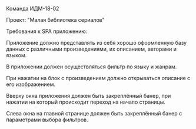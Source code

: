 Команда ИДМ-18-02

Проект: "Малая библиотека сериалов"

Требования к SPA приложению:

Приложение должно представлять из себя хорошо оформленную базу данных с различными произведениями, их описанием, авторами и языком.

В приложении должен осуществляться фильтр по языку и жанрам.

При нажатии на блок с произведением должно открываться описание с его изображением.

Вверху окна приложения должен быть закреплённый банер, при нажатии на который происходит переход на начало страницы.

Слева окна на главной странице должен быть закреплённый банер с параметрами выбора фильтров.


